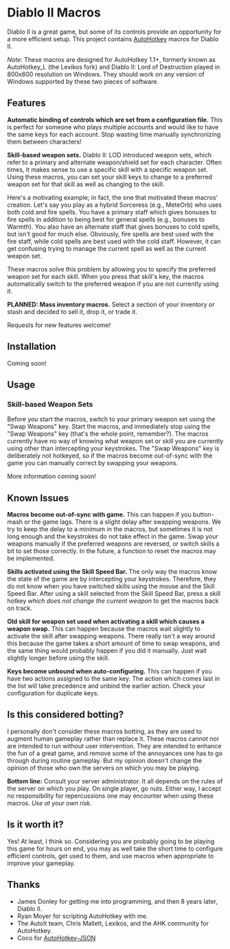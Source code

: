 Diablo II Macros
================

Diablo II is a great game, but some of its controls provide an opportunity for a more efficient setup. This project contains [AutoHotkey][ahk] macros for Diablo II.

*Note:* These macros are designed for AutoHotkey 1.1+, formerly known as AutoHotkey_L (the Lexikos fork) and Diablo II: Lord of Destruction played in 800x600 resolution on Windows. They should work on any version of Windows supported by these two pieces of software.

[ahk]: http://ahkscript.org/

Features
--------

**Automatic binding of controls which are set from a configuration file.** This is perfect for someone who plays multiple accounts and would like to have the same keys for each account. Stop wasting time manually synchronizing them between characters!

**Skill-based weapon sets.** Diablo II: LOD introduced weapon sets, which refer to a primary and alternate weapon/shield set for each character. Often times, it makes sense to use a specific skill with a specific weapon set. Using these macros, you can set your skill keys to change to a preferred weapon set for that skill as well as changing to the skill.

Here's a motivating example; in fact, the one that motivated these macros' creation. Let's say you play as a hybrid Sorceress (e.g., MeteOrb) who uses both cold and fire spells. You have a primary staff which gives bonuses to fire spells in addition to being best for general spells (e.g., bonuses to Warmth). You also have an alternate staff that gives bonuses to cold spells, but isn't good for much else. Obviously, fire spells are best used with the fire staff, while cold spells are best used with the cold staff. However, it can get confusing trying to manage the current spell as well as the current weapon set.

These macros solve this problem by allowing you to specify the preferred weapon set for each skill. When you press that skill's key, the macros automatically switch to the preferred weapon if you are not currently using it.

**PLANNED: Mass inventory macros.** Select a section of your inventory or stash and decided to sell it, drop it, or trade it.

Requests for new features welcome!

Installation
------------

Coming soon!

Usage
-----

### Skill-based Weapon Sets

Before you start the macros, switch to your primary weapon set using the "Swap Weapons" key. Start the macros, and immediately stop using the "Swap Weapons" key (that's the whole point, remember?). The macros currently have no way of knowing what weapon set or skill you are currently using other than intercepting your keystrokes. The "Swap Weapons" key is deliberately not hotkeyed, so if the macros become out-of-sync with the game you can manually correct by swapping your weapons.

More information coming soon!

Known Issues
------------

**Macros become out-of-sync with game.** This can happen if you button-mash or the game lags. There is a slight delay after swapping weapons. We try to keep the delay to a minimum in the macros, but sometimes it is not long enough and the keystrokes do not take effect in the game. Swap your weapons manually if the preferred weapons are reversed, or switch skills a bit to set those correctly. In the future, a function to reset the macros may be implemented.

**Skills activated using the Skill Speed Bar.** The only way the macros know the state of the game are by intercepting your keystrokes. Therefore, they do not know when you have switched skills using the mouse and the Skill Speed Bar. After using a skill selected from the Skill Speed Bar, press a skill hotkey *which does not change the current weapon* to get the macros back on track.

**Old skill for weapon set used when activating a skill which causes a weapon swap.** This can happen because the macros wait slightly to activate the skill after swapping weapons. There really isn't a way around this because the game takes a short amount of time to swap weapons, and the same thing would probably happen if you did it manually. Just wait slightly longer before using the skill.

**Keys become unbound when auto-configuring.** This can happen if you have two actions assigned to the same key. The action which comes last in the list will take precedence and unbind the earlier action. Check your configuration for duplicate keys.

Is this considered botting?
---------------------------

I personally don't consider these macros botting, as they are used to augment human gameplay rather than replace it. These macros cannot nor are intended to run without user intervention. They are intended to enhance the fun of a great game, and remove some of the annoyances one has to go through during routine gameplay. But my opinion doesn't change the opinion of those who own the servers on which you may be playing.

**Bottom line:** Consult your server administrator. It all depends on the rules of the server on which you play. On single player, go nuts. Either way, I accept no responsibility for repercussions one may encounter when using these macros. *Use at your own risk.*

Is it worth it?
---------------

Yes! At least, I think so. Considering you are probably going to be playing this game for hours on end, you may as well take the short time to configure efficient controls, get used to them, and use macros when appropriate to improve your gameplay.

Thanks
------

* James Donley for getting me into programming, and then 8 years later, Diablo II.
* Ryan Moyer for scripting AutoHotkey with me.
* The AutoIt team, Chris Mallett, Lexikos, and the AHK community for AutoHotkey.
* Coco for [AutoHotkey-JSON](https://github.com/cocobelgica/AutoHotkey-JSON)